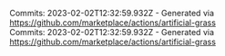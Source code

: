 Commits: 2023-02-02T12:32:59.932Z - Generated via https://github.com/marketplace/actions/artificial-grass
<br>
Commits: 2023-02-02T12:32:59.932Z - Generated via https://github.com/marketplace/actions/artificial-grass
<br>
